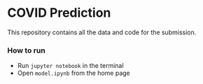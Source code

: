 # COVID Prediction

This repository contains all the data and code for the submission.

### How to run

- Run `jupyter notebook` in the terminal
- Open `model.ipynb` from the home page